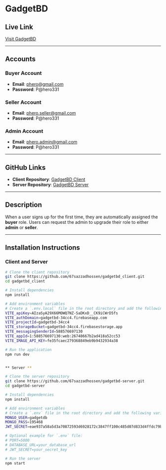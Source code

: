 # GadgetBD

## Live Link  
[Visit GadgetBD](https://gadgetbd-client.vercel.app/)

---

## Accounts

### Buyer Account  
- **Email**: phero@gmail.com  
- **Password**: P@hero331  

### Seller Account  
- **Email**: phero.seller@gmail.com  
- **Password**: P@hero331  

### Admin Account  
- **Email**: phero.admin@gmail.com   
- **Password**: P@hero331  

---

## GitHub Links  
- **Client Repository**: [GadgetBD Client](https://github.com/67sazzadhossen/gadgetbd_client)  
- **Server Repository**: [GadgetBD Server](https://github.com/67sazzadhossen/gadgetbd-server)  

---

## Description  
When a user signs up for the first time, they are automatically assigned the **buyer** role. Users can request the admin to upgrade their role to either **admin** or **seller**.  

---

## Installation Instructions

### Client and Server
```bash
# Clone the client repository
git clone https://github.com/67sazzadhossen/gadgetbd_client.git
cd gadgetbd_client

# Install dependencies
npm install

# Add environment variables
# Create a `.env.local` file in the root directory and add the following variables:
VITE_apiKey=AIzaSyA29X66MOWQ7NZ-SaDKxD__CK9iCWrD5fs
VITE_authDomain=gadgetbd-34cc4.firebaseapp.com
VITE_projectId=gadgetbd-34cc4
VITE_storageBucket=gadgetbd-34cc4.firebasestorage.app
VITE_messagingSenderId=588576697130
VITE_appId=1:588576697130:web:26748667b2ad418a52cc53
VITE_IMAGE_API_KEY=fe35fcaec279368849eb9b9432934a38

# Run the application
npm run dev


** Server **

# Clone the server repository
git clone https://github.com/67sazzadhossen/gadgetbd-server.git
cd gadgetbd-server

# Install dependencies
npm install

# Add environment variables
# Create a `.env` file in the root directory and add the following variables:
MONGO_USER=gadgetdb
MONGO_PASS=195468
JWT_SECRET=eae937a58a5d3a70872593d6928172c3847ff100c485d07d833d4ffdc79b6491d3e1416cd2c4d543cd28d6c5c95709712f884967a4977bf86ea8e413653b095f

# Optional example for `.env` file:
# PORT=5000
# DATABASE_URL=your_database_url
# JWT_SECRET=your_secret_key

# Run the server
npm start
